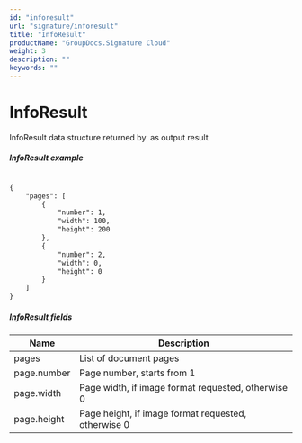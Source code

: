 ```yaml
---
id: "inforesult"
url: "signature/inforesult"
title: "InfoResult"
productName: "GroupDocs.Signature Cloud"
weight: 3
description: ""
keywords: ""
---
```


# InfoResult #

InfoResult data structure returned by  as output result

##### InfoResult example #####

```html 

{
    "pages": [
        {
            "number": 1,
            "width": 100,
            "height": 200
        },
        {
            "number": 2,
            "width": 0,
            "height": 0
        }
    ]
}

 ```

##### InfoResult fields #####

|Name|Description
|---|---
|pages|List of document pages
|page.number|Page number, starts from 1
|page.width|Page width, if image format requested, otherwise 0
|page.height|Page height, if image format requested, otherwise 0

